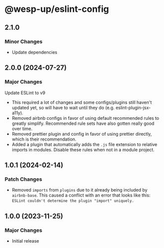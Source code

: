 # @wesp-up/eslint-config

## 2.1.0

### Minor Changes

- Update dependencies

## 2.0.0 (2024-07-27)

### Major Changes

Update ESLint to v9

- This required a lot of changes and some configs/plugins still haven't updated yet, so will have to wait until they do (e.g. eslint-plugin-jsx-a11y).
- Removed airbnb configs in favor of using default recommended rules to greatly simplify. Recommended rule sets have also gotten really good over time.
- Removed prettier plugin and config in favor of using prettier directly, which is their recommendation.
- Added a plugin that automatically adds the `.js` file extension to relative imports in modules. Disable these rules when not in a module project.

## 1.0.1 (2024-02-14)

### Patch Changes

- Removed `imports` from `plugins` due to it already being included by `airbnb-base`. This caused a conflict with an error that looks like this: `ESLint couldn't determine the plugin "import" uniquely.`

## 1.0.0 (2023-11-25)

### Major Changes

- Initial release
